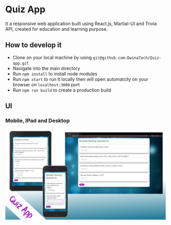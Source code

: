 # Quiz App

It a responsive web application built using React.js, Martial-UI and Trivia API, created for education and learning purpose.

## How to develop it

- Clone on your local machine by using `git@github.com:DwinaTech/Quiz-app.git`
- Navigate into the main directory
- Run `npm install` to install node modules
- Run `npm start` to run it locally then will open automatclly on your browser on `localhost:3000` port
- Run `npm run build` to create a production build

## UI
### Mobile, IPad and Desktop
<img src="https://github.com/DwinaTech/public-images/blob/main/thumbnail/quiz-app.jpg?raw=true" alt="website-image" />

